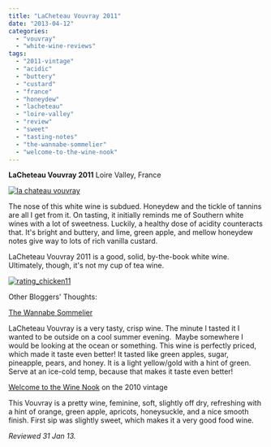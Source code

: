 ```yaml
---
title: "LaCheteau Vouvray 2011"
date: "2013-04-12"
categories: 
  - "vouvray"
  - "white-wine-reviews"
tags: 
  - "2011-vintage"
  - "acidic"
  - "buttery"
  - "custard"
  - "france"
  - "honeydew"
  - "lacheteau"
  - "loire-valley"
  - "review"
  - "sweet"
  - "tasting-notes"
  - "the-wannabe-sommelier"
  - "welcome-to-the-wine-nook"
---
```


**LaCheteau Vouvray 2011** Loire Valley, France

[![la chateau vouvray](http://s3.amazonaws.com/thegourmez-wpmedia/2013/04/la-chateau-vouvray.jpg)](http://www.thegourmez.com/2013/04/lacheteau-vouvray-2011/la-chateau-vouvray/)

The nose of this white wine is subdued. Honeydew and the tickle of tannins are all I get from it. On tasting, it initially reminds me of Southern white wines with a lot of sweetness. Luckily, a healthy dose of acidity counteracts that. It's bright and buttery, and lime, green apple, and mellow honeydew notes give way to lots of rich vanilla custard.

LaCheteau Vouvray 2011 is a good, solid, by-the-book white wine. Ultimately, though, it's not my cup of tea wine.

[![rating_chicken11](http://s3.amazonaws.com/thegourmez-wpmedia/2009/02/rating_chicken11.gif)](http://www.thegourmez.com/2009/02/barten-guestier-private-selection-merlot-2006/rating_chicken11/)

Other Bloggers' Thoughts:

[The Wannabe Sommelier](http://thewannabesommelier.wordpress.com/tag/lacheteau-vouvray/)

LaCheteau Vouvray is a very tasty, crisp wine. The minute I tasted it I wanted to be outside on a cool summer evening.  Maybe somewhere I would be looking at the ocean or something. This wine is perfectly priced, which made it taste even better! It tasted like green apples, sugar, pineapple, pears, and honey. It is a light yellow/gold with a hint of green. Serve at an ice-cold temp, because that makes it taste even better!

[Welcome to the Wine Nook](http://queenbwine.com/archives/332) on the 2010 vintage

This Vouvray is a pretty wine, feminine, soft, slightly off dry, refreshing with a hint of orange, green apple, apricots, honeysuckle, and a nice smooth finish. First sip was slightly sweet, which makes it a very good food wine.

_Reviewed 31 Jan 13._
